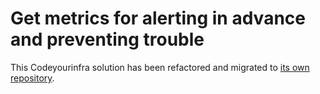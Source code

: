 # Get metrics for alerting in advance and preventing trouble

This Codeyourinfra solution has been refactored and migrated to [its own repository](https://github.com/codeyourinfra/get_metrics_for_alerting).
